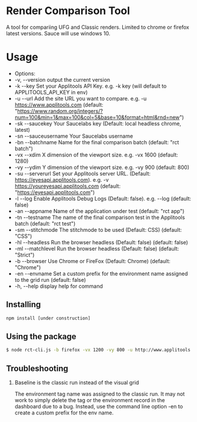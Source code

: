 # Render Comparison Tool

A tool for compariing UFG and Classic renders.
Limited to chrome or firefox latest versions. Sauce will use windows 10.

# Usage
- Options:
-  -v, --version        output the current version
-  -k --key             Set your Applitools API Key. e.g. -k key (will default to APPLITOOLS_API_KEY in env)
-  -u --url             Add the site URL you want to compare. e.g. -u https://www.applitools.com (default:
                                 "https://www.random.org/integers/?num=100&min=1&max=100&col=5&base=10&format=html&rnd=new")
 - -sk --saucekey       Your Saucelabs key (Default: local headless chrome, latest)
 - -sn --sauceusername  Your Saucelabs username
 - -bn --batchname      Name for the final comparison batch (default: "rct batch")
 - -vx --xdim           X dimension of the viewport size. e.g. -vx 1600 (default: 1280)
 - -vy --ydim           Y dimension of the viewport size. e.g. -vy 900 (default: 800)
 - -su  --serverurl     Set your Applitools  server URL. (Default: https://eyesapi.applitools.com). e.g. -v https://youreyesapi.applitools.com (default:
                                 "https://eyesapi.applitools.com")
 - -l --log             Enable Applitools Debug Logs (Default: false). e.g. --log (default: false)
 - -an --appname        Name of the application under test (default: "rct app")
 - -tn --testname       The name of the final comparison test in the Applitools batch (default: "rct test")
 - -sm --stitchmode     The stitchmode to be used (Default: CSS) (default: "CSS")
 - -hl --headless       Run the browser headless (Default: false) (default: false)
 - -ml --matchlevel     Run the browser headless (Default: false) (default: "Strict")
 - -b --browser         Use Chrome or FireFox (Default: Chrome) (default: "Chrome")
 - -en --envname        Set a custom prefix for the environment name assigned to the grid run (default: false)
 - -h, --help           display help for command

## Installing

```sh
npm install [under construction]
```

## Using the package

```sh
$ node rct-cli.js -b firefox -vx 1200 -vy 800 -u http://www.applitools.com -ml layout -bn 'rct cli example'
```

## Troubleshooting

1) Baseline is the classic run instead of the visual grid

   The environment tag name was assigned to the classic run. It may not work to simply delete the tag or the environment record in the dashboard due to a bug. Instead, use the command line option -en to create a custom prefix for the env name.
